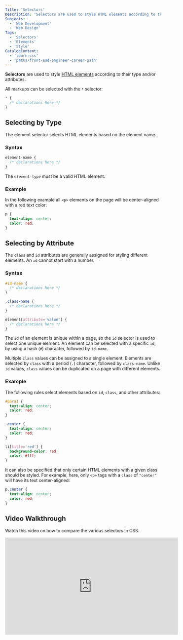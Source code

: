 ```yaml
---
Title: 'Selectors'
Description: 'Selectors are used to style HTML elements according to their type and/or attribute(s).'
Subjects:
  - 'Web Development'
  - 'Web Design'
Tags:
  - 'Selectors'
  - 'Elements'
  - 'Style'
CatalogContent:
  - 'learn-css'
  - 'paths/front-end-engineer-career-path'
---
```


**Selectors** are used to style [HTML elements](https://www.codecademy.com/resources/docs/html/elements) according to their type and/or attributes.

All markups can be selected with the `*` selector:

```css
* {
  /* declarations here */
}
```

## Selecting by Type

The element selector selects HTML elements based on the element name.

### Syntax

```css
element-name {
  /* declarations here */
}
```

The `element-type` must be a valid HTML element.

### Example

In the following example all `<p>` elements on the page will be center-aligned with a red text color:

```css
p {
  text-align: center;
  color: red;
}
```

## Selecting by Attribute

The `class` and `id` attributes are generally assigned for styling different elements. An `id` cannot start with a number.

### Syntax

```css
#id-name {
  /* declarations here */
}

.class-name {
  /* declarations here */
}

element[attribute='value'] {
  /* declarations here */
}
```

The `id` of an element is unique within a page, so the `id` selector is used to select one unique element. An element can be selected with a specific `id`, by using a hash (`#`) character, followed by `id-name`.

Multiple `class` values can be assigned to a single element. Elements are selected by `class` with a period (`.`) character, followed by `class-name`. Unlike `id` values, `class` values can be duplicated on a page with different elements.

### Example

The following rules select elements based on `id`, `class`, and other attributes:

```css
#para1 {
  text-align: center;
  color: red;
}

.center {
  text-align: center;
  color: red;
}

li[title='red'] {
  background-color: red;
  color: #fff;
}
```

It can also be specified that only certain HTML elements with a given class should be styled. For example, here, only `<p>` tags with a `class` of `"center"` will have its text center-aligned:

```css
p.center {
  text-align: center;
  color: red;
}
```

## Video Walkthrough

Watch this video on how to compare the various selectors in CSS.

<iframe width="560" height="315" src="https://www.youtube.com/embed/Xv6KmV2Zp4c" title="YouTube video player" frameborder="0" allow="accelerometer; autoplay; clipboard-write; encrypted-media; gyroscope; picture-in-picture; web-share" allowfullscreen></iframe>
